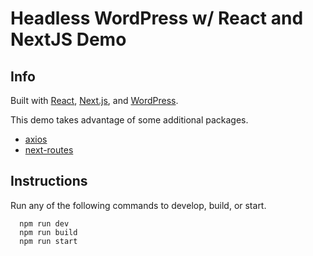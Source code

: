 # Headless WordPress w/ React and NextJS Demo

## Info
Built with [React](https://reactjs.org/), [Next.js](https://nextjs.org/), and [WordPress](https://wordpress.org/).


This demo takes advantage of some additional packages.
- [axios](https://github.com/axios/axios)
- [next-routes](https://github.com/fridays/next-routes)


## Instructions

Run any of the following commands to develop, build, or start.
```
  npm run dev
  npm run build
  npm run start
```